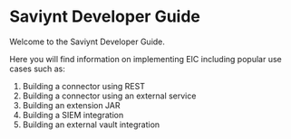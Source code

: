 # Saviynt Developer Guide

Welcome to the Saviynt Developer Guide.

Here you will find information on implementing EIC including popular use cases such as:

1. Building a connector using REST
1. Building a connector using an external service
1. Building an extension JAR
1. Building a SIEM integration
1. Building an external vault integration